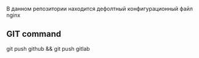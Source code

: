 В данном репозитории находится дефолтный конфигурационный файл nginx

## GIT command
git push github && git push gitlab
